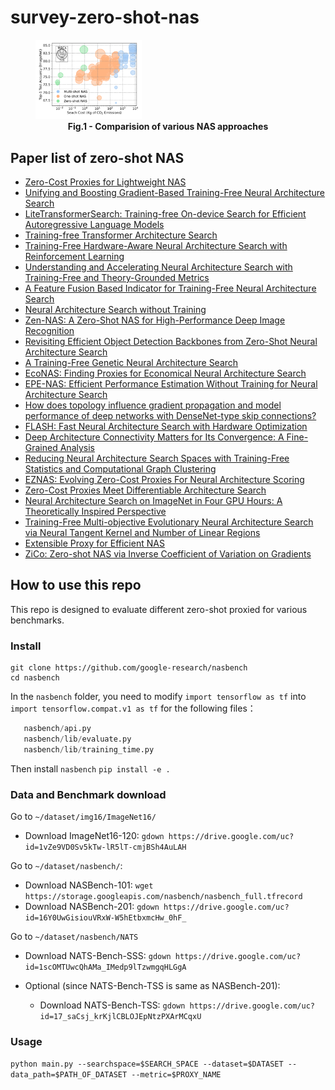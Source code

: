 # survey-zero-shot-nas

<figure>
<img src="./stat.svg" alt="Comparision of various NAS approaches" style="width:40%">
<figcaption align = "center"><b>Fig.1 - Comparision of various NAS approaches</b></figcaption>
</figure>


## Paper list of zero-shot NAS
- [Zero-Cost Proxies for Lightweight NAS](https://arxiv.org/abs/2101.08134)
- [Unifying and Boosting Gradient-Based Training-Free Neural Architecture Search](https://arxiv.org/abs/2201.09785)
- [LiteTransformerSearch: Training-free On-device Search for Efficient Autoregressive Language Models](https://arxiv.org/abs/2203.02094)
- [Training-free Transformer Architecture Search](https://openaccess.thecvf.com/content/CVPR2022/html/Zhou_Training-Free_Transformer_Architecture_Search_CVPR_2022_paper.html)
- [Training-Free Hardware-Aware Neural Architecture Search with Reinforcement Learning](https://koreascience.kr/article/JAKO202103953762146.pdf)
- [Understanding and Accelerating Neural Architecture Search with Training-Free and Theory-Grounded Metrics](https://arxiv.org/abs/2108.11939)
- [A Feature Fusion Based Indicator for Training-Free Neural Architecture Search](https://ieeexplore.ieee.org/abstract/document/9548935)
- [Neural Architecture Search without Training](https://proceedings.mlr.press/v139/mellor21a.html)
- [Zen-NAS: A Zero-Shot NAS for High-Performance Deep Image Recognition](https://openaccess.thecvf.com/content/ICCV2021/html/Lin_Zen-NAS_A_Zero-Shot_NAS_for_High-Performance_Image_Recognition_ICCV_2021_paper.html)
- [Revisiting Efficient Object Detection Backbones from Zero-Shot Neural Architecture Search](https://arxiv.org/abs/2111.13336)
- [A Training-Free Genetic Neural Architecture Search](https://dl.acm.org/doi/abs/10.1145/3491396.3506510)
- [EcoNAS: Finding Proxies for Economical Neural Architecture Search](https://openaccess.thecvf.com/content_CVPR_2020/html/Zhou_EcoNAS_Finding_Proxies_for_Economical_Neural_Architecture_Search_CVPR_2020_paper.html)
- [EPE-NAS: Efficient Performance Estimation Without Training for Neural Architecture Search](https://link.springer.com/chapter/10.1007/978-3-030-86383-8_44)
- [How does topology influence gradient propagation and model performance of deep networks with DenseNet-type skip connections?]()
- [FLASH: Fast Neural Architecture Search with Hardware Optimization](https://dl.acm.org/doi/abs/10.1145/3476994)
- [Deep Architecture Connectivity Matters for Its Convergence: A Fine-Grained Analysis](https://arxiv.org/abs/2205.05662)
- [Reducing Neural Architecture Search Spaces with Training-Free Statistics and Computational Graph Clustering](https://arxiv.org/pdf/2204.14103.pdf)
- [EZNAS: Evolving Zero-Cost Proxies For Neural Architecture Scoring ](https://openreview.net/forum?id=lSqaDG4dvdt)
- [Zero-Cost Proxies Meet Differentiable Architecture Search](https://arxiv.org/abs/2106.06799)
- [Neural Architecture Search on ImageNet in Four GPU Hours: A Theoretically Inspired Perspective](https://arxiv.org/abs/2102.11535)
- [Training-Free Multi-objective Evolutionary Neural Architecture Search via Neural Tangent Kernel and Number of Linear Regions](https://link.springer.com/chapter/10.1007/978-3-030-92270-2_29)
- [Extensible Proxy for Efficient NAS](https://arxiv.org/abs/2210.09459)
- [ZiCo: Zero-shot NAS via Inverse Coefficient of Variation on Gradients](https://arxiv.org/abs/2301.11300)


## How to use this repo
This repo is designed to evaluate different zero-shot proxied for various benchmarks.

### Install
```pip install -r requirement.txt
git clone https://github.com/google-research/nasbench
cd nasbench
```
In the `nasbench` folder, you need to modify `import tensorflow as tf` into `import tensorflow.compat.v1 as tf` for the following files：
```example.py
   nasbench/api.py
   nasbench/lib/evaluate.py
   nasbench/lib/training_time.py
```
Then install `nasbench`
`pip install -e .`
### Data and Benchmark download
Go to `~/dataset/img16/ImageNet16/`
- Download ImageNet16-120: `gdown https://drive.google.com/uc?id=1vZe9VD0Sv5kTw-lR5lT-cmjBSh4AuLAH`

Go to `~/dataset/nasbench/`:
- Download NASBench-101: `wget https://storage.googleapis.com/nasbench/nasbench_full.tfrecord`
- Download NASBench-201: `gdown https://drive.google.com/uc?id=16Y0UwGisiouVRxW-W5hEtbxmcHw_0hF_`


Go to `~/dataset/nasbench/NATS`
- Download NATS-Bench-SSS: `gdown https://drive.google.com/uc?id=1scOMTUwcQhAMa_IMedp9lTzwmgqHLGgA`



- Optional (since NATS-Bench-TSS is same as NASBench-201): 
   - Download NATS-Bench-TSS: `gdown https://drive.google.com/uc?id=17_saCsj_krKjlCBLOJEpNtzPXArMCqxU`

### Usage
```python main.py --searchspace=$SEARCH_SPACE --dataset=$DATASET --data_path=$PATH_OF_DATASET --metric=$PROXY_NAME```
